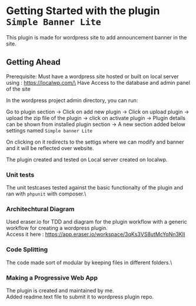 # Getting Started with the plugin `Simple Banner Lite`

This plugin is made for wordpress site to add announcement banner in the site.


## Getting Ahead

Prerequisite:
Must have a wordpress site hosted or built on local server using : https://localwp.com/\
Have Access to the database and admin panel of the site

In the wordpress project admin directory, you can run:

Go to plugin section ->
Click on add new plugin ->
Click on upload plugin -> 
upload the zip file of the plugin ->
click on activate plugin ->
Plugin details can be shown from installed plugin section ->
A new section added below settings named `Simple banner Lite`

On clicking on it redirects to the settigs where we can modify and banner and it will be reflected over website.

The plugin created and tested on Local server created on localwp.

### Unit tests

The unit testcases tested against the basic functionalty of the plugin and ran with  `phpunit` with composer.\

### Architechtural Diagram

Used eraser.io for TDD and diagram for the plugin workflow with a generic workflow for creating a wordpress plugin.\
Access it here : https://app.eraser.io/workspace/3qKs3VS8utMcYqNn3KlI


### Code Splitting

The code made sort of modular by keeping files in different folders.\

### Making a Progressive Web App

The plugin is created and maintained by me.\
Added readme.text file to submit it to wordpress plugin repo.

